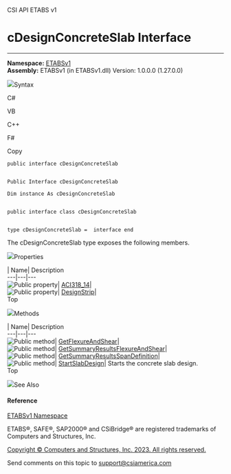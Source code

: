 ﻿

CSI API ETABS v1

# cDesignConcreteSlab Interface  
  
---  
  
**Namespace:** [ETABSv1](2780f1b8-2033-5289-2298-1cdb2a7508d9.htm)  
**Assembly:** ETABSv1 (in ETABSv1.dll) Version: 1.0.0.0 (1.27.0.0)

![](../icons/SectionExpanded.png)Syntax

C#

VB

C++

F#

Copy

    
    
    public interface cDesignConcreteSlab
    
    
    Public Interface cDesignConcreteSlab
    
    Dim instance As cDesignConcreteSlab
    
    
    public interface class cDesignConcreteSlab
    
    
    type cDesignConcreteSlab =  interface end

The cDesignConcreteSlab type exposes the following members.

![](../icons/SectionExpanded.png)Properties

| Name| Description  
---|---|---  
![Public property](../icons/pubproperty.gif)|
[ACI318_14](4fd6020f-de9a-ec13-a00f-dde59eff9e78.htm)|  
![Public property](../icons/pubproperty.gif)|
[DesignStrip](7f6f9899-064a-7d62-e3af-1cb9b7d0e648.htm)|  
Top

![](../icons/SectionExpanded.png)Methods

| Name| Description  
---|---|---  
![Public method](../icons/pubmethod.gif)|
[GetFlexureAndShear](ee4e76b3-7819-ddeb-0419-1114dfd51166.htm)|  
![Public method](../icons/pubmethod.gif)|
[GetSummaryResultsFlexureAndShear](60d1cdf7-76e9-2cc9-d6e9-7a26af98d0f5.htm)|  
![Public method](../icons/pubmethod.gif)|
[GetSummaryResultsSpanDefinition](c6ed7027-be48-cd2b-9ab3-29f89163cab8.htm)|  
![Public method](../icons/pubmethod.gif)|
[StartSlabDesign](cd9e7732-7efd-e703-ec5c-eaf73b1b0f75.htm)|  Starts the
concrete slab design.  
Top

![](../icons/SectionExpanded.png)See Also

#### Reference

[ETABSv1 Namespace](2780f1b8-2033-5289-2298-1cdb2a7508d9.htm)

ETABS®, SAFE®, SAP2000® and CSiBridge® are registered trademarks of Computers
and Structures, Inc.  

[Copyright © Computers and Structures, Inc. 2023. All rights
reserved.](http://www.csiamerica.com)

Send comments on this topic to
[support@csiamerica.com](mailto:support%40csiamerica.com?Subject=CSI%20API%20ETABS%20v1)

